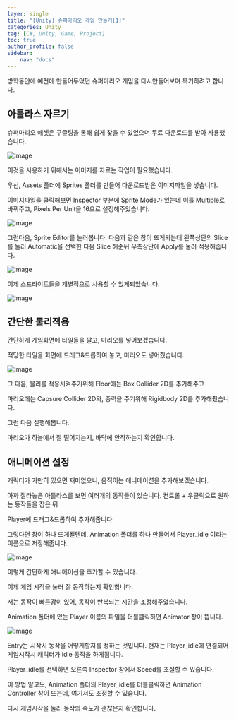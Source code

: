 ```yaml
---
layer: single
title: "[Unity] 슈퍼마리오 게임 만들기[1]"
categories: Unity
tag: [C#, Unity, Game, Project]
toc: true
author_profile: false
sidebar: 
    nav: "docs"
---
```





방학동안에 예전에 만들어두었던 슈퍼마리오 게임을 다시만들어보며 복기하려고 합니다.


## 아틀라스 자르기

슈퍼마리오 애셋은 구글링을 통해 쉽게 찾을 수 있었으며 무료 다운로드를 받아 사용했습니다.


![image](/images/2023-07-02/capture_1.png)


이것을 사용하기 위해서는 이미지를 자르는 작업이 필요했습니다.


우선, Assets 폴더에 Sprites 폴더를 만들어 다운로드받은 이미지파일을 넣습니다.


이미지파일을 클릭해보면 Inspector 부분에 Sprite Mode가 있는데 이를 Multiple로 바꿔주고, Pixels Per Unit을 16으로 설정해주었습니다.


![image](/images/2023-07-02/capture_2.png)



그런다음, Sprite Editor를 눌러봅니다. 다음과 같은 창이 뜨게되는데 왼쪽상단의 Slice를 눌러 
Automatic을 선택한 다음 Slice 해준뒤 우측상단에 Apply를 눌러 적용해줍니다.


![image](/images/2023-07-02/capture_3.png)


이제 스프라이트들을 개별적으로 사용할 수 있게되었습니다.



![image](/images/2023-07-02/capture_4.png)




## 간단한 물리적용


간단하게 게임화면에 타일들을 깔고, 마리오를 넣어보겠습니다.

적당한 타일을 화면에 드래그&드롭하여 놓고, 마리오도 넣어줬습니다. 

![image](/images/2023-07-02/capture_5.png)



그 다음, 물리를 적용시켜주기위해 Floor에는 Box Collider 2D를 추가해주고

마리오에는 Capsure Collider 2D와, 중력을 주기위해 Rigidbody 2D를 추가해줬습니다.

그런 다음 실행해봅니다.

마리오가 하늘에서 잘 떨어지는지, 바닥에 안착하는지 확인합니다.



## 애니메이션 설정


캐릭터가 가만히 있으면 재미없으니, 움직이는 애니메이션을 추가해보겠습니다.

아까 잘라놓은 아틀라스를 보면 여러개의 동작들이 있습니다. 컨트롤 + 우클릭으로 원하는 동작들을 잡은 뒤

Player에 드래그&드롭하여 추가해줍니다. 

그렇다면 창이 하나 뜨게될텐데, Animation 폴더를 하나 만들어서 Player_idle 이라는 이름으로 저장해줍니다.


![image](/images/2023-07-02/capture_6.png)


이렇게 간단하게 애니메이션을 추가할 수 있습니다.

이제 게임 시작을 눌러 잘 동작하는지 확인합니다.

저는 동작이 빠른감이 있어, 동작이 반복되는 시간을 조정해주었습니다.

Animation 폴더에 있는 Player 이름의 파일을 더블클릭하면 Animator 창이 뜹니다.


![image](/images/2023-07-02/capture_7.png)


Entry는 시작시 동작을 어떻게할지를 정하는 것입니다. 현재는 Player_idle에 연결되어 게임시작시 캐릭터가 idle 동작을 하게됩니다.

Player_idle를 선택하면 오른쪽 Inspector 창에서 Speed를 조절할 수 있습니다.

이 방법 말고도, Animation 폴더의 Player_idle를 더블클릭하면 Animation Controller 창이 뜨는데, 여기서도 조정할 수 있습니다.


다시 게임시작을 눌러 동작의 속도가 괜찮은지 확인합니다.


